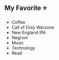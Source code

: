 ## My Favorite ⭐

- Coffee
- Call of Duty Warzone
- New England IPA
- Negroni
- Music
- Technology
- Read